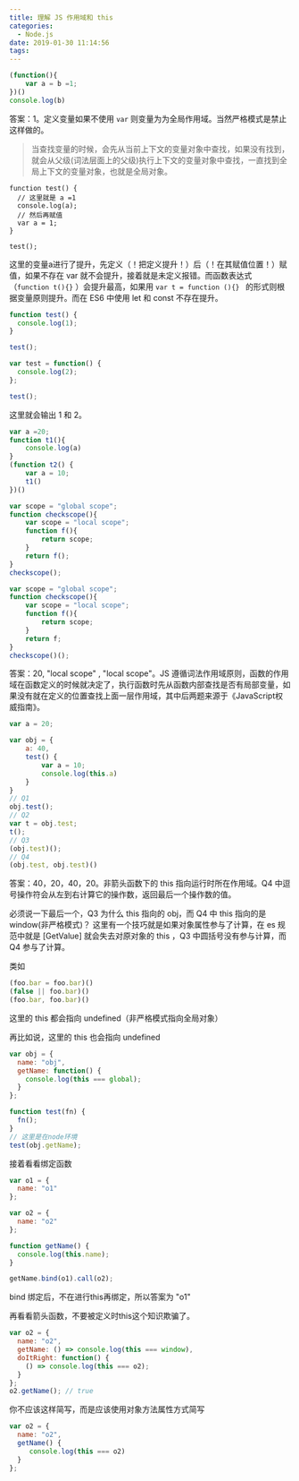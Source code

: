 ```yaml
---
title: 理解 JS 作用域和 this
categories:
  - Node.js
date: 2019-01-30 11:14:56
tags:
---
```


```js
(function(){
    var a = b =1;
})()
console.log(b)
```

答案：1。定义变量如果不使用 `var` 则变量为为全局作用域。当然严格模式是禁止这样做的。

>当查找变量的时候，会先从当前上下文的变量对象中查找，如果没有找到，就会从父级(词法层面上的父级)执行上下文的变量对象中查找，一直找到全局上下文的变量对象，也就是全局对象。

```JS
function test() {
  // 这里就是 a =1
  console.log(a);
  // 然后再赋值
  var a = 1;
}

test();
```
这里的变量a进行了提升，先定义（！把定义提升！）后（！在其赋值位置！）赋值，如果不存在 var 就不会提升，接着就是未定义报错。而函数表达式（`function t(){}` ）会提升最高，如果用 `var t = function (){} ` 的形式则根据变量原则提升。而在 ES6 中使用 let 和 const 不存在提升。
```js
function test() {
  console.log(1);
}

test();

var test = function() {
  console.log(2);
};

test();
```

这里就会输出 1 和 2。
```js
var a =20;
function t1(){
    console.log(a)
}
(function t2() {
    var a = 10;
    t1()
})()
```
```js
var scope = "global scope";
function checkscope(){
    var scope = "local scope";
    function f(){
        return scope;
    }
    return f();
}
checkscope();
```

```js
var scope = "global scope";
function checkscope(){
    var scope = "local scope";
    function f(){
        return scope;
    }
    return f;
}
checkscope()();
```

答案：20, "local scope" , "local scope"。JS 遵循词法作用域原则，函数的作用域在函数定义的时候就决定了，执行函数时先从函数内部查找是否有局部变量，如果没有就在定义的位置查找上面一层作用域，其中后两题来源于《JavaScript权威指南》。

```js
var a = 20;

var obj = {
    a: 40,
    test() {
        var a = 10;
        console.log(this.a)
    }
}
// Q1
obj.test();
// Q2
var t = obj.test;
t();
// Q3
(obj.test)();
// Q4
(obj.test, obj.test)()
```

答案：40，20，40，20。非箭头函数下的 this 指向运行时所在作用域。Q4 中逗号操作符会从左到右计算它的操作数，返回最后一个操作数的值。

必须说一下最后一个，Q3 为什么 this 指向的 obj，而 Q4 中 this 指向的是 window(非严格模式)？ 这里有一个技巧就是如果对象属性参与了计算，在 es 规范中就是 [GetValue] 就会失去对原对象的 this ，Q3 中圆括号没有参与计算，而 Q4 参与了计算。

类如

```js
(foo.bar = foo.bar)()
(false || foo.bar)()
(foo.bar, foo.bar)()
```

这里的 this 都会指向 undefined（非严格模式指向全局对象）

再比如说，这里的 this 也会指向 undefined

```js
var obj = {
  name: "obj",
  getName: function() {
    console.log(this === global);
  }
};

function test(fn) {
  fn();
}
// 这里是在node环境
test(obj.getName);
```

接着看看绑定函数

```js
var o1 = {
  name: "o1"
};

var o2 = {
  name: "o2"
};

function getName() {
  console.log(this.name);
}

getName.bind(o1).call(o2);
```

bind 绑定后，不在进行this再绑定，所以答案为 "o1"

再看看箭头函数，不要被定义时this这个知识欺骗了。

```js
var o2 = {
  name: "o2",
  getName: () => console.log(this === window),
  doItRight: function() {
    () => console.log(this === o2);
  }
};
o2.getName(); // true
```

你不应该这样简写，而是应该使用对象方法属性方式简写

```js
var o2 = {
  name: "o2",
  getName() {
     console.log(this === o2)
  }
};
```
